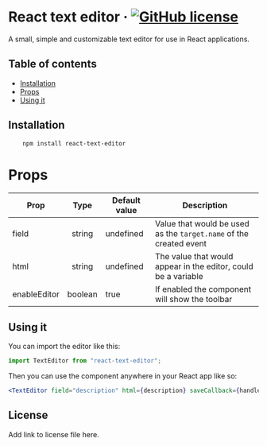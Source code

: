 # React text editor &middot; [![GitHub license](https://img.shields.io/badge/license-MIT-blue.svg)](https://github.com/facebook/react/blob/master/LICENSE)
<!-- TODO: Add package info when deployed -->
A small, simple and customizable text editor for use in React applications.


## Table of contents

- [Installation](#installation)
- [Props](#props)
- [Using it](#using-it)

## Installation

```shell
	npm install react-text-editor
```

# Props

| Prop                     |               Type                | Default value                        | Description                                                                                                                             |
| ------------------------ | :-------------------------------: | ------------------------------------ | --------------------------------------------------------------------------------------------------------------------------------------- |
| field                    |              string               | undefined                            | Value that would be used as the `target.name` of the created event                                                                      |
| html                     |              string               | undefined                            | The value that would appear in the editor, could be a variable                                                                          |
| enableEditor             |              boolean              | true                                 | If enabled the component will show the toolbar                                                                                          |


## Using it

You can import the editor like this:

```js
import TextEditor from "react-text-editor";
```

Then you can use the component anywhere in your React app like so:

```jsx
<TextEditor field="description" html={description} saveCallback={handleChange} placeholder="e.g. This is my editor..." enableEditor={true} />
```

## License

Add link to license file here.